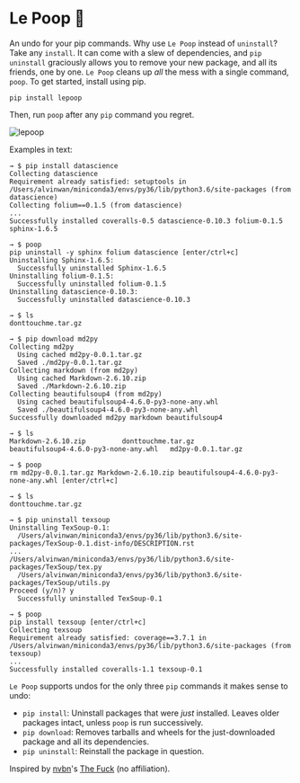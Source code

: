 # Le Poop 💩
An undo for your pip commands. Why use `Le Poop` instead of `uninstall`? Take any `install`. It can come with a slew of dependencies, and `pip uninstall` graciously allows you to remove your new package, and all its friends, one by one. `Le Poop` cleans up *all* the mess with a single command, `poop`. To get started, install using pip.

```
pip install lepoop
```

Then, run `poop` after any `pip` command you regret.

![lepoop](https://user-images.githubusercontent.com/2068077/34466900-e5b6f8f0-ee97-11e7-9d16-c4e7a5abf0d4.gif)

Examples in text:

```
→ $ pip install datascience
Collecting datascience
Requirement already satisfied: setuptools in /Users/alvinwan/miniconda3/envs/py36/lib/python3.6/site-packages (from datascience)
Collecting folium==0.1.5 (from datascience)
...
Successfully installed coveralls-0.5 datascience-0.10.3 folium-0.1.5 sphinx-1.6.5

→ $ poop
pip uninstall -y sphinx folium datascience [enter/ctrl+c]
Uninstalling Sphinx-1.6.5:
  Successfully uninstalled Sphinx-1.6.5
Uninstalling folium-0.1.5:
  Successfully uninstalled folium-0.1.5
Uninstalling datascience-0.10.3:
  Successfully uninstalled datascience-0.10.3
```

```
→ $ ls
donttouchme.tar.gz

→ $ pip download md2py
Collecting md2py
  Using cached md2py-0.0.1.tar.gz
  Saved ./md2py-0.0.1.tar.gz
Collecting markdown (from md2py)
  Using cached Markdown-2.6.10.zip
  Saved ./Markdown-2.6.10.zip
Collecting beautifulsoup4 (from md2py)
  Using cached beautifulsoup4-4.6.0-py3-none-any.whl
  Saved ./beautifulsoup4-4.6.0-py3-none-any.whl
Successfully downloaded md2py markdown beautifulsoup4

→ $ ls
Markdown-2.6.10.zip			donttouchme.tar.gz
beautifulsoup4-4.6.0-py3-none-any.whl	md2py-0.0.1.tar.gz

→ $ poop
rm md2py-0.0.1.tar.gz Markdown-2.6.10.zip beautifulsoup4-4.6.0-py3-none-any.whl [enter/ctrl+c]

→ $ ls
donttouchme.tar.gz
```

```
→ $ pip uninstall texsoup
Uninstalling TexSoup-0.1:
  /Users/alvinwan/miniconda3/envs/py36/lib/python3.6/site-packages/TexSoup-0.1.dist-info/DESCRIPTION.rst
...
/Users/alvinwan/miniconda3/envs/py36/lib/python3.6/site-packages/TexSoup/tex.py
  /Users/alvinwan/miniconda3/envs/py36/lib/python3.6/site-packages/TexSoup/utils.py
Proceed (y/n)? y
  Successfully uninstalled TexSoup-0.1

→ $ poop
pip install texsoup [enter/ctrl+c]
Collecting texsoup
Requirement already satisfied: coverage==3.7.1 in /Users/alvinwan/miniconda3/envs/py36/lib/python3.6/site-packages (from texsoup)
...
Successfully installed coveralls-1.1 texsoup-0.1
```

`Le Poop` supports undos for the only three `pip` commands it makes sense to undo:

- `pip install`: Uninstall packages that were *just* installed. Leaves older packages intact, unless `poop` is run successively.
- `pip download`: Removes tarballs and wheels for the just-downloaded package and all its dependencies.
- `pip uninstall`: Reinstall the package in question.

Inspired by [nvbn](http://github.com/nvbn/)'s [The Fuck](http://github.com/nvbn/thefuck) (no affiliation).

